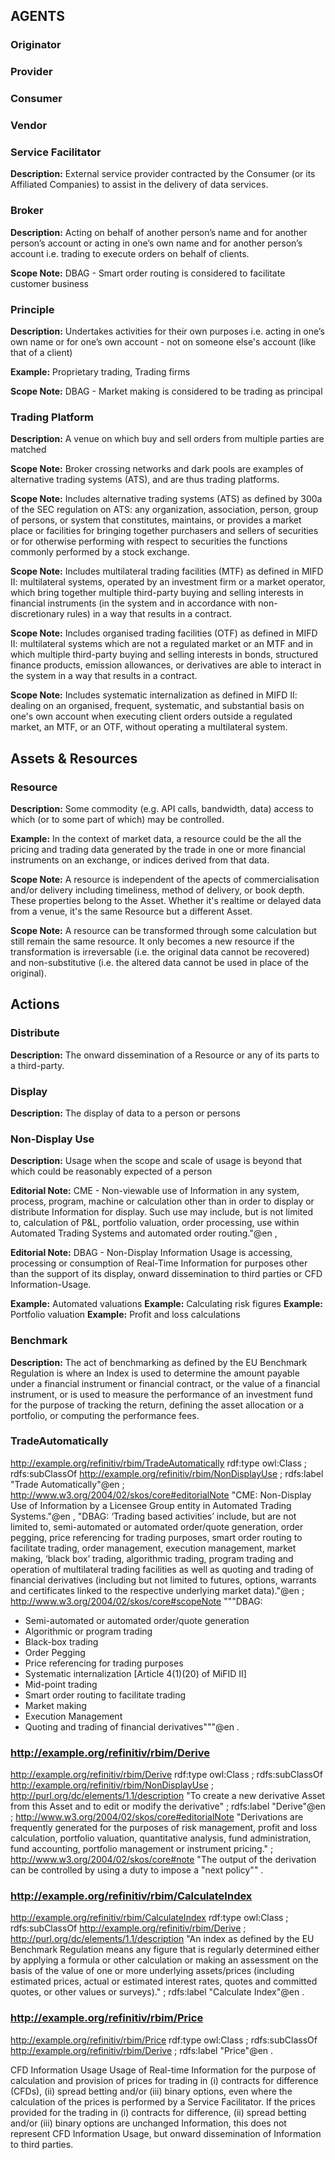 ## AGENTS

### Originator

### Provider

### Consumer

### Vendor

### Service Facilitator
**Description:** External service provider contracted by the Consumer (or its Affiliated Companies) to assist in the delivery of data services.

### Broker
**Description:** Acting on behalf of another person’s name and for another person’s account or acting in one’s own name and for another person’s account i.e. trading to execute orders on behalf of clients.

**Scope Note:** DBAG - Smart order routing is considered to facilitate customer business

### Principle
**Description:** Undertakes activities for their own purposes i.e. acting in one’s own name or for one’s own account - not on someone else's account (like that of a client)

**Example:** Proprietary trading, Trading firms

**Scope Note:** DBAG - Market making is considered to be trading as principal

### Trading Platform
**Description:** A venue on which buy and sell orders from multiple parties are matched

**Scope Note:** Broker crossing networks and dark pools are examples of alternative trading systems (ATS), and are thus trading platforms.

**Scope Note:** Includes alternative trading systems (ATS) as defined by 300a of the SEC regulation on ATS: any organization, association, person, group of persons, or system that constitutes, maintains, or provides a market place or facilities for bringing together purchasers and sellers of securities or for otherwise performing with respect to securities the functions commonly performed by a stock exchange.

**Scope Note:** Includes multilateral trading facilities (MTF) as defined in MIFD II: multilateral systems, operated by an investment firm or a market operator, which bring together multiple third-party buying and selling interests in financial instruments (in the system and in accordance with non- discretionary rules) in a way that results in a contract.

**Scope Note:** Includes organised trading facilities (OTF) as defined in MIFD II: multilateral systems which are not a regulated market or an MTF and in which multiple third-party buying and selling interests in bonds, structured finance products, emission allowances, or derivatives are able to interact in the system in a way that results in a contract.

**Scope Note:** Includes systematic internalization as defined in MIFD II: dealing on an organised, frequent, systematic, and substantial basis on one's own account when executing client orders outside a regulated market, an MTF, or an OTF, without operating a multilateral system.

## Assets & Resources

### Resource
**Description:** Some commodity (e.g. API calls, bandwidth, data) access to which (or to some part of which) may be controlled.

**Example:** In the context of market data, a resource could be the all the pricing and trading data generated by the trade in one or more financial instruments on an exchange, or indices derived from that data.

**Scope Note:** A resource is independent of the apects of commercialisation and/or delivery including timeliness, method of delivery, or book depth. These properties belong to the Asset. Whether it's realtime or delayed data from a venue, it's the same Resource but a different Asset.

**Scope Note:** A resource can be transformed through some calculation but still remain the same resource. It only becomes a new resource if the transformation is irreversable (i.e. the original data cannot be recovered) and non-substitutive (i.e. the altered data cannot be used in place of the original).

## Actions

### Distribute
**Description:** The onward dissemination of a Resource or any of its parts to a third-party.


### Display
**Description:** The display of data to a person or persons

###  Non-Display Use
**Description:** Usage when the scope and scale of usage is beyond that which could be reasonably expected of a person

**Editorial Note:** CME - Non-viewable use of Information in any system, process, program, machine or calculation other than in order to display or distribute Information for display. Such use may include, but is not limited to, calculation of P&L, portfolio valuation, order processing, use within Automated Trading Systems and automated order routing."@en ,

**Editorial Note:** DBAG - Non-Display Information Usage is accessing, processing or consumption of Real-Time Information for purposes other than the support of its display, onward dissemination to third parties or CFD Information-Usage.

**Example:** Automated valuations
**Example:** Calculating risk figures
**Example:** Portfolio valuation
**Example:** Profit and loss calculations


###  Benchmark
**Description:** The act of benchmarking as defined by the EU Benchmark Regulation is where an Index is used to determine the amount payable under a financial instrument or financial contract, or the value of a financial instrument, or is used to measure the performance of an investment fund for the purpose of tracking the return, defining the asset allocation or a portfolio, or computing the performance fees.

###  TradeAutomatically
<http://example.org/refinitiv/rbim/TradeAutomatically> rdf:type owl:Class ;
                                                       rdfs:subClassOf <http://example.org/refinitiv/rbim/NonDisplayUse> ;
                                                       rdfs:label "Trade Automatically"@en ;
                                                       <http://www.w3.org/2004/02/skos/core#editorialNote> "CME: Non-Display Use of Information by a Licensee Group entity in Automated Trading Systems."@en ,
                                                                                                           "DBAG: ‘Trading based activities’ include, but are not limited to, semi-automated or automated order/quote generation, order pegging, price referencing for trading purposes, smart order routing to facilitate trading, order management, execution management, market making, ‘black box’ trading, algorithmic trading, program trading and operation of multilateral trading facilities as well as quoting and trading of financial derivatives (including but not limited to futures, options, warrants and certificates linked to the respective underlying market data)."@en ;
                                                       <http://www.w3.org/2004/02/skos/core#scopeNote> """DBAG:
* Semi-automated or automated order/quote generation
* Algorithmic or program trading 
* Black-box trading
* Order Pegging
* Price referencing for trading purposes
* Systematic internalization [Article 4(1)(20) of MiFID II]
* Mid-point trading
* Smart order routing to facilitate trading
* Market making
* Execution Management
* Quoting and trading of financial derivatives"""@en .


###  http://example.org/refinitiv/rbim/Derive
<http://example.org/refinitiv/rbim/Derive> rdf:type owl:Class ;
                                           rdfs:subClassOf <http://example.org/refinitiv/rbim/NonDisplayUse> ;
                                           <http://purl.org/dc/elements/1.1/description> "To create a new derivative Asset from this Asset and to edit or modify the derivative" ;
                                           rdfs:label "Derive"@en ;
                                           <http://www.w3.org/2004/02/skos/core#editorialNote> "Derivations are frequently generated for the purposes of risk management, profit and loss calculation, portfolio valuation, quantitative analysis, fund administration, fund accounting, portfolio management or instrument pricing." ;
                                           <http://www.w3.org/2004/02/skos/core#note> "The output of the derivation can be controlled by using a duty to impose a \"next policy\"" .


###  http://example.org/refinitiv/rbim/CalculateIndex
<http://example.org/refinitiv/rbim/CalculateIndex> rdf:type owl:Class ;
                                                   rdfs:subClassOf <http://example.org/refinitiv/rbim/Derive> ;
                                                   <http://purl.org/dc/elements/1.1/description> "An index as defined by the EU Benchmark Regulation means any figure that is regularly determined either by applying a formula or other calculation or making an assessment on the basis of the value of one or more underlying assets/prices (including estimated prices, actual or estimated interest rates, quotes and committed quotes, or other values or surveys)." ;
                                                   rdfs:label "Calculate Index"@en .


###  http://example.org/refinitiv/rbim/Price
<http://example.org/refinitiv/rbim/Price> rdf:type owl:Class ;
                                          rdfs:subClassOf <http://example.org/refinitiv/rbim/Derive> ;
                                          rdfs:label "Price"@en .


CFD Information Usage
Usage of Real-time Information for the purpose of calculation and provision of prices for trading in (i) contracts for difference (CFDs), (ii) spread betting and/or (iii) binary options, even where the calculation of the prices is performed by a Service Facilitator. If the prices provided for the trading in (i) contracts for difference, (ii) spread betting and/or (iii) binary options are unchanged Information, this does not represent CFD Information Usage, but onward dissemination of Information to third parties.                                                   
